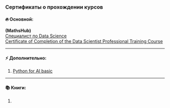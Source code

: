 ### Сертификаты о прохождении курсов
#### 🔥 Основной: 
**(MathsHub)**  
[Специалист по Data Science]()  
[Certificate of Completion of the Data Scientist Professional Training Course]()
_______________________________________________

#### ⚡ Дополнительно:
1. [Python for AI basic](https://github.com/sergigusev/Data_Science_studying/blob/main/IT_certificates/python%20for%20AI%20basic.pdf)
______________________________
#### 📚 Книги:
1.
